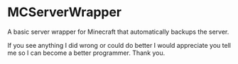 # MCServerWrapper
A basic server wrapper for Minecraft that automatically backups the server.

If you see anything I did wrong or could do better I would appreciate you tell me so I can become a better programmer.
Thank you.
